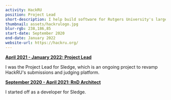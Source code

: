 ```yaml
---
activity: HackRU
position: Project Lead
short-description: I help build software for Rutgers University's largest hackathon!
thumbnail: assets/hackrulogo.jpg
blur-rgb: 238,186,85
start-date: September 2020
end-date: January 2022
website-url: https://hackru.org/
---
```


<ins>**April 2021 - January 2022: Project Lead**</ins>

I was the Project Lead for Sledge, which is an ongoing project to revamp HackRU's submissions and judging platform.

<ins>**September 2020 - April 2021: RnD Architect**</ins>

I started off as a developer for Sledge.
